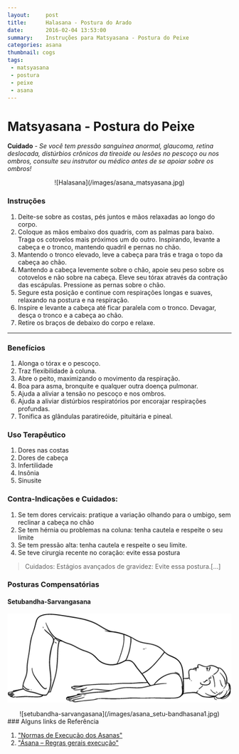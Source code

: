 ```yaml
---
layout:     post
title:      Halasana - Postura do Arado
date:       2016-02-04 13:53:00
summary:    Instruções para Matsyasana - Postura do Peixe
categories: asana
thumbnail: cogs
tags:
 - matsyasana
 - postura
 - peixe
 - asana
---
```


# Matsyasana - Postura do Peixe
**Cuidado** - *Se você tem pressão sanguínea anormal, glaucoma, retina deslocada, distúrbios crônicos da tireoide ou lesões no pescoço ou nos ombros, consulte seu instrutor ou médico antes de se apoiar sobre os ombros!*

<center>![Halasana](/images/asana_matsyasana.jpg)</center>

### Instruções
1. Deite-se sobre as costas, pés juntos e mãos relaxadas ao longo do corpo.
2. Coloque as mãos embaixo dos quadris, com as palmas para baixo. Traga os cotovelos mais próximos um do outro. Inspirando, levante a cabeça e o tronco, mantendo quadril e pernas no chão.
3. Mantendo o tronco elevado, leve a cabeça para trás e traga o topo da cabeça ao chão.
4. Mantendo a cabeça levemente sobre o chão, apoie seu peso sobre os cotovelos e não sobre na cabeça. Eleve seu tórax através da contração das escápulas. Pressione as pernas sobre o chão.
5. Segure esta posição e continue com respirações longas e suaves, relaxando na postura e na respiração.
6. Inspire e levante a cabeça até ficar paralela com o tronco. Devagar, desça o tronco e a cabeça ao chão.
7. Retire os braços de debaixo do corpo e relaxe.

<hr>

### Benefícios

1. Alonga o tórax e o pescoço.
2. Traz flexibilidade à coluna.
3. Abre o peito, maximizando o movimento da respiração.
4. Boa para asma, bronquite e qualquer outra doença pulmonar.
5. Ajuda a aliviar a tensão no pescoço e nos ombros.
6. Ajuda a aliviar distúrbios respiratórios por encorajar respirações profundas.
7. Tonifica as glândulas paratireóide, pituitária e pineal.

### Uso Terapêutico

1. Dores nas costas
2. Dores de cabeça
3. Infertilidade
4. Insônia
5. Sinusite

### Contra-Indicações e Cuidados:

1. Se tem dores cervicais: pratique a variação olhando para o umbigo, sem reclinar a cabeça no chão
2. Se tem hérnia ou problemas na coluna: tenha cautela e respeite o seu limite
3. Se tem pressão alta: tenha cautela e respeite o seu limite.
4. Se teve cirurgia recente no coração: evite essa postura



> Cuidados: Estágios avançados de gravidez: Evite essa postura.[...]

### Posturas Compensatórias
#### Setubandha-Sarvangasana
![setubandha-sarvangasana](/images/asana_setu-bandhasana.jpg)

<center>![setubandha-sarvangasana](/images/asana_setu-bandhasana1.jpg)</center>
### Alguns links de Referência

  1. ["Normas de Execução dos Asanas"][1]
  2. ["Ásana – Regras gerais execução"][2]


[1]: http://www.inspireyoga.com.br/#!Normas-de-Execu%C3%A7%C3%A3o-dos-Asanas/cty1/A1096876-2A76-49D0-960C-4C0C548F82DE
[2]: http://marianarodrigues.pt/blog/asana-regras-gerais-execucao/
